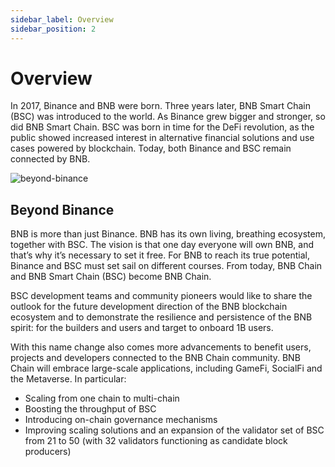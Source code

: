 ```yaml
---
sidebar_label: Overview
sidebar_position: 2
---
```

# Overview
In 2017, Binance and BNB were born. Three years later, BNB Smart Chain (BSC) was introduced to the world. As Binance grew bigger and stronger, so did BNB Smart Chain.  BSC was born in time for the DeFi revolution, as the public showed increased interest in alternative financial solutions and use cases powered by blockchain. Today, both Binance and BSC remain connected by BNB.

![beyond-binance](https://public.bnbstatic.com/image/cms/blog/20220215/dde5a744-2e11-4a58-bf71-34a29786d777.jpg)

## Beyond Binance
BNB is more than just Binance. BNB has its own living, breathing ecosystem, together with BSC. The vision is that one day everyone will own BNB, and that’s why it’s necessary to set it free. For BNB to reach its true potential, Binance and BSC must set sail on different courses. From today, BNB Chain and BNB Smart Chain (BSC) become BNB Chain.

BSC development teams and community pioneers would like to share the outlook for the future development direction of the BNB blockchain ecosystem and to demonstrate the resilience and persistence of the BNB spirit: for the builders and users and target to onboard 1B users.

With this name change also comes more advancements to benefit users, projects and developers connected to the BNB Chain community. BNB Chain will embrace large-scale applications, including GameFi, SocialFi and the Metaverse. In particular:
- Scaling from one chain to multi-chain
- Boosting the throughput of BSC
- Introducing on-chain governance mechanisms
- Improving scaling solutions and an expansion of the validator set of BSC from 21 to 50 (with 32 validators functioning as candidate block producers)